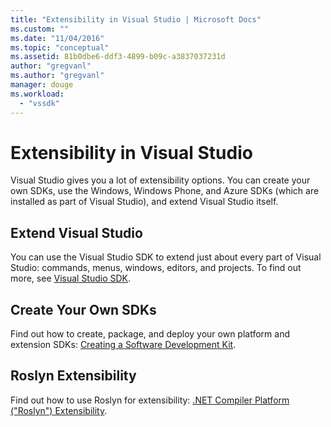 ```yaml
---
title: "Extensibility in Visual Studio | Microsoft Docs"
ms.custom: ""
ms.date: "11/04/2016"
ms.topic: "conceptual"
ms.assetid: 81b0dbe6-ddf3-4899-b09c-a3837037231d
author: "gregvanl"
ms.author: "gregvanl"
manager: douge
ms.workload: 
  - "vssdk"
---
```

# Extensibility in Visual Studio
Visual Studio gives you a lot of extensibility options. You can create your own SDKs, use the Windows, Windows Phone, and Azure SDKs (which are installed as part of Visual Studio), and extend Visual Studio itself.  
  
## Extend Visual Studio  
 You can use the Visual Studio SDK to extend just about every part of Visual Studio: commands, menus, windows, editors, and projects. To find out more, see [Visual Studio SDK](../extensibility/visual-studio-sdk.md).  
  
## Create Your Own SDKs  
 Find out how to create, package, and deploy your own platform and extension SDKs: [Creating a Software Development Kit](../extensibility/creating-a-software-development-kit.md).  
  
## Roslyn Extensibility  
 Find out how to use Roslyn for extensibility: [.NET Compiler Platform ("Roslyn") Extensibility](../extensibility/dotnet-compiler-platform-roslyn-extensibility.md).